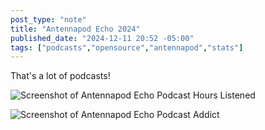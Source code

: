 ```yaml
---
post_type: "note" 
title: "Antennapod Echo 2024"
published_date: "2024-12-11 20:52 -05:00"
tags: ["podcasts","opensource","antennapod","stats"]
---
```


That's a lot of podcasts!

![Screenshot of Antennapod Echo Podcast Hours Listened](https://cdn.lqdev.tech/files/images/antennapod-2024-1.png)

![Screenshot of Antennapod Echo Podcast Addict](https://cdn.lqdev.tech/files/images/antennapod-2024-2.png)
